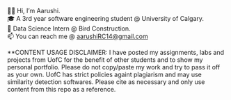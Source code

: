 👋🏽 Hi, I’m Aarushi.  <br />
🎓 A 3rd year software engineering student @ University of Calgary.  <br />
💼 Data Science Intern @ Bird Construction.  <br />
📫 You can reach me @ aarushiRC14@gmail.com  <br />

**CONTENT USAGE DISCLAIMER: I have posted my assignments, labs and projects from UofC for the benefit of other students and to show my personal portfolio. Please do not copy/paste my work and try to pass it off as your own. UofC has strict policies againt plagiarism and may use similarity detection softwares. Please cite as necessary and only use content from this repo as a reference.

